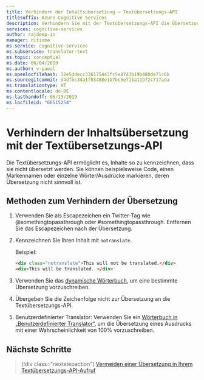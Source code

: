 ```yaml
---
title: Verhindern der Inhaltsübersetzung – Textübersetzungs-API
titlesuffix: Azure Cognitive Services
description: Verhindern Sie mit der Textübersetzungs-API die Übersetzung von Inhalten.
services: cognitive-services
author: rajdeep-in
manager: nitinme
ms.service: cognitive-services
ms.subservice: translator-text
ms.topic: conceptual
ms.date: 06/04/2019
ms.author: v-pawal
ms.openlocfilehash: 32e5ddecc336175443fc5e8743b19b480de71c6b
ms.sourcegitcommit: d4dfbc34a1f03488e1b7bc5e711a11b72c717ada
ms.translationtype: HT
ms.contentlocale: de-DE
ms.lasthandoff: 06/13/2019
ms.locfileid: "66515254"
---
```

# <a name="how-to-prevent-translation-of-content-with-the-translator-text-api"></a>Verhindern der Inhaltsübersetzung mit der Textübersetzungs-API

Die Textübersetzungs-API ermöglicht es, Inhalte so zu kennzeichnen, dass sie nicht übersetzt werden. Sie können beispielsweise Code, einen Markennamen oder einzelne Wörter/Ausdrücke markieren, deren Übersetzung nicht sinnvoll ist.

## <a name="methods-for-preventing-translation"></a>Methoden zum Verhindern der Übersetzung
1. Verwenden Sie als Escapezeichen ein Twitter-Tag wie @somethingtopassthrough oder #somethingtopassthrough. Entfernen Sie das Escapezeichen nach der Übersetzung.

2. Kennzeichnen Sie Ihren Inhalt mit `notranslate`.

   Beispiel:

   ```html
   <div class="notranslate">This will not be translated.</div>
   <div>This will be translated. </div>
   ```

3. Verwenden Sie das [dynamische Wörterbuch](dynamic-dictionary.md), um eine bestimmte Übersetzung vorzuschreiben.

4. Übergeben Sie die Zeichenfolge nicht zur Übersetzung an die Textübersetzungs-API.

5. Benutzerdefinierter Translator: Verwenden Sie ein [Wörterbuch in „Benutzerdefinierter Translator“](custom-translator/what-is-dictionary.md), um die Übersetzung eines Ausdrucks mit einer Wahrscheinlichkeit von 100% vorzuschreiben.


## <a name="next-steps"></a>Nächste Schritte
> [!div class="nextstepaction"]
> [Vermeiden einer Übersetzung in Ihrem Textübersetzungs-API-Aufruf](reference/v3-0-translate.md)
